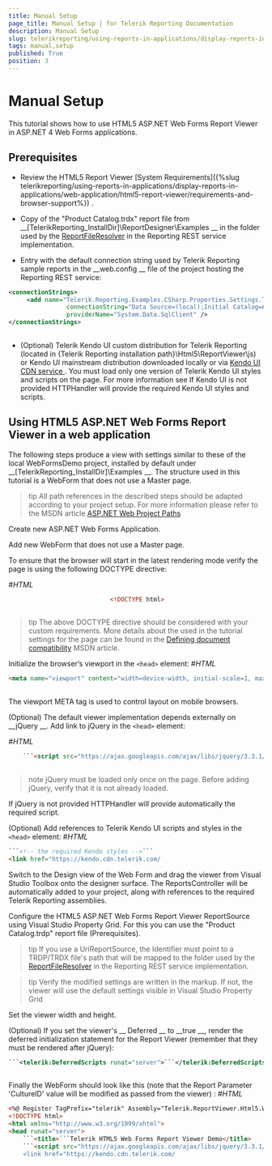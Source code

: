```yaml
---
title: Manual Setup
page_title: Manual Setup | for Telerik Reporting Documentation
description: Manual Setup
slug: telerikreporting/using-reports-in-applications/display-reports-in-applications/web-application/html5-asp.net-web-forms-report-viewer/manual-setup
tags: manual,setup
published: True
position: 3
---
```


# Manual Setup



This tutorial shows how to use HTML5 ASP.NET Web Forms Report Viewer in ASP.NET 4 Web Forms applications.
      


## Prerequisites

* Review the HTML5 Report Viewer 
[System Requirements]({%slug telerikreporting/using-reports-in-applications/display-reports-in-applications/web-application/html5-report-viewer/requirements-and-browser-support%})
.
            


* Copy of the "Product Catalog.trdx" report file from 
__[TelerikReporting_InstallDir]\ReportDesigner\Examples
__              in the folder used by the 
[ReportFileResolver](/reporting/api/Telerik.Reporting.Services.WebApi.ReportFileResolver)
              in the Reporting REST service implementation.
            


* Entry with the default connection string used by Telerik Reporting sample reports in the 
__web.config
__ file
              of the project hosting the Reporting REST service:
            


	
````xml
<connectionStrings>
	 <add name="Telerik.Reporting.Examples.CSharp.Properties.Settings.TelerikConnectionString"
	            connectionString="Data Source=(local);Initial Catalog=AdventureWorks;Integrated Security=SSPI"
	            providerName="System.Data.SqlClient" />
</connectionStrings>
								
````




* (Optional) Telerik Kendo UI custom distribution for Telerik Reporting (located in {Telerik Reporting installation path}\Html5\ReportViewer\js) or Kendo UI mainstream distribution downloaded locally or via 
[Kendo UI CDN service
](http://docs.telerik.com/kendo-ui/install/cdn
). You must load only one version of Telerik Kendo UI styles and scripts on the page.
              For more information see 
[](143e5c03-e69d-416f-9ac0-85c397b22b8e#KendoWidgetsRequirements)If Kendo UI is not provided HTTPHandler will provide the required Kendo UI styles and scripts.
            


## Using HTML5 ASP.NET Web Forms Report Viewer in a web application

The following steps produce a view with settings similar to these of the local WebFormsDemo project,
          installed by default under 
__[TelerikReporting_InstallDir]\Examples
__.
          The structure used in this tutorial is a WebForm that does not use a Master page.
        


>tip All path references in the described steps should be adapted according            to your project setup. For more information please refer to the MSDN article            [ASP.NET Web Project Paths](http://msdn.microsoft.com/en-us/library/ms178116.aspx)


Create new ASP.NET Web Forms Application.


Add new WebForm that does not use a Master page.


To ensure that the browser will start in the latest rendering mode verify the page is using the following DOCTYPE directive:
                
#_HTML_

	
````html
							<!DOCTYPE html>
							
````




>tip The above DOCTYPE directive should be considered with your custom requirements. More details about the used in the tutorial settings for the page can be found in the                    [Defining document compatibility](http://msdn.microsoft.com/en-us/library/cc288325(v=vs.85).aspx) MSDN article.                  


Initialize the browser’s viewport in the ```<head>``` element:
#_HTML_

	
````html
<meta name="viewport" content="width=device-width, initial-scale=1, maximum-scale=1" />
				
````




The viewport META tag is used to control layout on mobile browsers.




(Optional) The default viewer implementation depends externally on 
__jQuery
__.
                  Add link to jQuery in the ```<head>``` element:
                
#_HTML_

	
````html
	```<script src="https://ajax.googleapis.com/ajax/libs/jquery/3.3.1/jquery.min.js">```</script>
									
````




>note jQuery must be loaded only once on the page. Before adding jQuery, verify that it is not already loaded.                  


If jQuery is not provided HTTPHandler will provide automatically the required script.
              


(Optional) Add references to Telerik Kendo UI scripts and styles in the ```<head>``` element:
#_HTML_

	
````html
```<!-- the required Kendo styles -->```                  
<link href="https://kendo.cdn.telerik.com/
````




Switch to the Design view of the Web Form and drag the viewer from Visual Studio Toolbox onto the designer surface.
                  The ReportsController will be automatically added to your project,
                  along with references to the required Telerik Reporting assemblies.
                


Configure the HTML5 ASP.NET Web Forms Report Viewer ReportSource using Visual Studio Property Grid. 
                For this you can use the  "Product Catalog.trdp" report file (Prerequisites).


>tip If you use a UriReportSource, the Identifier must point to a TRDP/TRDX file's path that will be mapped to the                        folder used by the [ReportFileResolver](/reporting/api/Telerik.Reporting.Services.WebApi.ReportFileResolver)                        in the Reporting REST service implementation.                      


>tip Verify the modified settings are written in the markup. If not, the viewer will use the default settings visible in Visual Studio                    Property Grid                  


Set the viewer width and height.
                


(Optional) If you set the viewer's 
__ Deferred
__ to 
__true
__, render the deferred initialization
                  statement for the Report Viewer (remember that they must be rendered after jQuery):
                


	
````xml
```<telerik:DeferredScripts runat="server">```</telerik:DeferredScripts>
								
````




Finally the WebForm should look like this (note that the Report Parameter 'CultureID' value will be modified as passed from the viewer) :
#_HTML_

	
````html
<%@ Register TagPrefix="telerik" Assembly="Telerik.ReportViewer.Html5.WebForms" Namespace="Telerik.ReportViewer.Html5.WebForms" %>
<!DOCTYPE html>
<html xmlns="http://www.w3.org/1999/xhtml">
<head runat="server">
    ```<title>```Telerik HTML5 Web Forms Report Viewer Demo</title>
    ```<script src="https://ajax.googleapis.com/ajax/libs/jquery/3.3.1/jquery.min.js">```</script>
    <link href="https://kendo.cdn.telerik.com/
````



